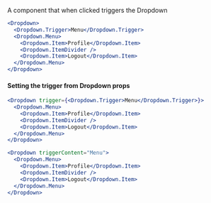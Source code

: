 A component that when clicked triggers the Dropdown

```jsx
<Dropdown>
  <Dropdown.Trigger>Menu</Dropdown.Trigger>
  <Dropdown.Menu>
    <Dropdown.Item>Profile</Dropdown.Item>
    <Dropdown.ItemDivider />
    <Dropdown.Item>Logout</Dropdown.Item>
  </Dropdown.Menu>
</Dropdown>
```

#### Setting the trigger from Dropdown props

```jsx
<Dropdown trigger={<Dropdown.Trigger>Menu</Dropdown.Trigger>}>
  <Dropdown.Menu>
    <Dropdown.Item>Profile</Dropdown.Item>
    <Dropdown.ItemDivider />
    <Dropdown.Item>Logout</Dropdown.Item>
  </Dropdown.Menu>
</Dropdown>
```

```jsx
<Dropdown triggerContent="Menu">
  <Dropdown.Menu>
    <Dropdown.Item>Profile</Dropdown.Item>
    <Dropdown.ItemDivider />
    <Dropdown.Item>Logout</Dropdown.Item>
  </Dropdown.Menu>
</Dropdown>
```
